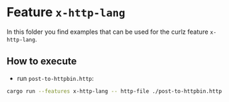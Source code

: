 # Feature `x-http-lang`

In this folder you find examples that can be used for the curlz feature `x-http-lang`.

## How to execute

- run `post-to-httpbin.http`: 
```sh
cargo run --features x-http-lang -- http-file ./post-to-httpbin.http
```